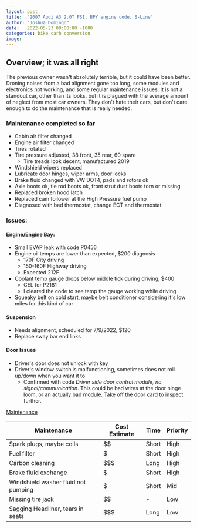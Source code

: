 ```yaml
---
layout: post
title:  "2007 Audi A3 2.0T FSI, BPY engine code, S-Line"
author: "Joshua Domingo"
date:   2022-05-23 00:00:00 -1000
categories: bike carb conversion
image:
---
```


## Overview; it was all right
The previous owner wasn't absolutely terrible, but it could have been better. Droning noises from a bad alignment gone too long, some modules and electronics not working, and some regular maintenance issues. It is not a standout car, other than its looks, but it is plagued with the average amount of neglect from most car owners. They don't hate their cars, but don't care enough to do the maintenance that is really needed.

### Maintenance completed so far
- Cabin air filter changed
- Engine air filter changed
- Tires rotated
- Tire pressure adjusted, 38 front, 35 rear, 60 spare
  - Tire treads look decent, manufactured 2019
- Windshield wipers replaced
- Lubricate door hinges, wiper arms, door locks
- Brake fluid changed with VW DOT4, pads and rotors ok
- Axle boots ok, tie rod boots ok, front strut dust boots torn or missing
- Replaced broken hood latch
- Replaced cam follower at the High Pressure fuel pump
- Diagnosed with bad thermostat, change ECT and thermostat

### Issues:

#### Engine/Engine Bay:
- Small EVAP leak with code P0456
- Engine oil temps are lower than expected, $200 diagnosis
  - 170F City driving
  - 150-160F Highway driving
  - Expected 212F
- Coolant temp gauge drops below middle tick during driving, $400
  - CEL for P2181
  - I cleared the code to see temp the gauge working while driving
- Squeaky belt on cold start, maybe belt conditioner considering it's low miles for this kind of car

#### Suspension
- Needs alignment, scheduled for 7/9/2022, $120
- Replace sway bar end links

#### Door Issues
- Driver's door does not unlock with key
- Driver's window switch is malfunctioning, sometimes does not roll up/down when you want it to
  - Confirmed with code *Driver side door control module, no signal/communication*. This could be bad wires at the door hinge loom, or an actually bad module. Take off the door card to inspect further.


<u>Maintenance</u>

| Maintenance                         | Cost Estimate | Time  | Priority |
| ----------------------------------- | ------------- | ----- | -------- |
| Spark plugs, maybe coils            | $$            | Short | High     |
| Fuel filter                         | $             | Short | High     |
| Carbon cleaning                     | $$$         | Long  | High     |
| Brake fluid exchange                | $             | Short | High     |
| Windshield washer fluid not pumping | $             | Short | Mid      |
| Missing tire jack                   | $$            | -     | Low      |
| Sagging Headliner, tears in seats   | $$$           | Long  | Low      |
